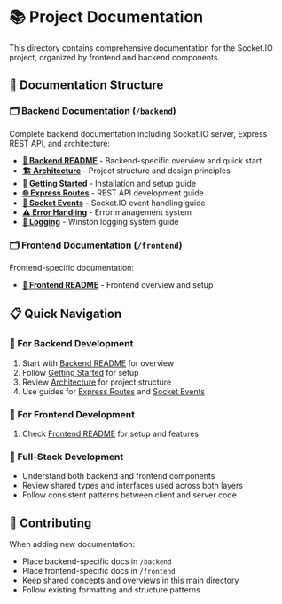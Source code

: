 # 📚 Project Documentation

This directory contains comprehensive documentation for the Socket.IO project, organized by frontend and backend components.

## 📁 Documentation Structure

### 🗂️ Backend Documentation (`/backend`)

Complete backend documentation including Socket.IO server, Express REST API, and architecture:

- **[📖 Backend README](./backend/README.md)** - Backend-specific overview and quick start
- **[🏗️ Architecture](./backend/architecture.md)** - Project structure and design principles
- **[🚀 Getting Started](./backend/getting-started.md)** - Installation and setup guide
- **[🌐 Express Routes](./backend/express-routes.md)** - REST API development guide
- **[🔌 Socket Events](./backend/socket-events.md)** - Socket.IO event handling guide
- **[⚠️ Error Handling](./backend/error-handling.md)** - Error management system
- **[📝 Logging](./backend/logging.md)** - Winston logging system guide

### 🗂️ Frontend Documentation (`/frontend`)

Frontend-specific documentation:

- **[📖 Frontend README](./frontend/README.md)** - Frontend overview and setup

## 📋 Quick Navigation

### 🔧 For Backend Development

1. Start with [Backend README](./backend/README.md) for overview
2. Follow [Getting Started](./backend/getting-started.md) for setup
3. Review [Architecture](./backend/architecture.md) for project structure
4. Use guides for [Express Routes](./backend/express-routes.md) and [Socket Events](./backend/socket-events.md)

### 🎨 For Frontend Development

1. Check [Frontend README](./frontend/README.md) for setup and features

### 🔗 Full-Stack Development

- Understand both backend and frontend components
- Review shared types and interfaces used across both layers
- Follow consistent patterns between client and server code

## 📝 Contributing

When adding new documentation:

- Place backend-specific docs in `/backend`
- Place frontend-specific docs in `/frontend`
- Keep shared concepts and overviews in this main directory
- Follow existing formatting and structure patterns
